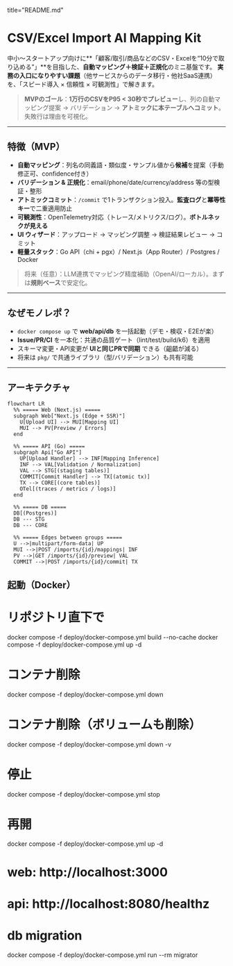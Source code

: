 title="README.md"
# CSV/Excel Import AI Mapping Kit

中小〜スタートアップ向けに**「顧客/取引/商品などのCSV・Excelを“10分で取り込める”」**を目指した、**自動マッピング＋検証＋正規化**のミニ基盤です。
**実務の入口になりやすい課題**（他サービスからのデータ移行・他社SaaS連携）を、「スピード導入 × 信頼性 × 可観測性」で解きます。

> **MVPのゴール**：**1万行のCSVをP95 < 30秒でプレビュー**し、列の自動マッピング提案 → バリデーション → **アトミックに本テーブルへコミット**。失敗行は理由を可視化。

---

## 特徴（MVP）
- **自動マッピング**：列名の同義語・類似度・サンプル値から**候補**を提案（手動修正可、confidence付き）
- **バリデーション & 正規化**：email/phone/date/currency/address 等の型検証・整形
- **アトミックコミット**：`/commit` で1トランザクション投入。**監査ログ**と**冪等性キー**で二重適用防止
- **可観測性**：OpenTelemetry対応（トレース/メトリクス/ログ）。**ボトルネックが見える**
- **UI ウィザード**：アップロード → マッピング調整 → 検証結果レビュー → コミット
- **軽量スタック**：Go API（chi + pgx）/ Next.js（App Router）/ Postgres / Docker

> 将来（任意）：LLM連携でマッピング精度補助（OpenAI/ローカル）。まずは**規則ベース**で安定化。

---

## なぜモノレポ？
- `docker compose up` で **web/api/db** を一括起動（デモ・検収・E2Eが楽）
- **Issue/PR/CI** を一本化：共通の品質ゲート（lint/test/build/k6）を適用
- スキーマ変更・API変更が **UIと同じPRで同期** できる（齟齬が減る）
- 将来は `pkg/` で共通ライブラリ（型/バリデーション）も共有可能

---

## アーキテクチャ

```mermaid
flowchart LR
  %% ===== Web (Next.js) =====
  subgraph Web["Next.js (Edge + SSR)"]
    U[Upload UI] --> MUI[Mapping UI]
    MUI --> PV[Preview / Errors]
  end

  %% ===== API (Go) =====
  subgraph Api["Go API"]
    UP[Upload Handler] --> INF[Mapping Inference]
    INF --> VAL[Validation / Normalization]
    VAL --> STG[(staging tables)]
    COMMIT[Commit Handler] --> TX[(atomic tx)]
    TX --> CORE[(core tables)]
    OTel[(traces / metrics / logs)]
  end

  %% ===== DB =====
  DB[(Postgres)]
  DB --- STG
  DB --- CORE

  %% ===== Edges between groups =====
  U -->|multipart/form-data| UP
  MUI -->|POST /imports/{id}/mappings| INF
  PV -->|GET /imports/{id}/preview| VAL
  COMMIT -->|POST /imports/{id}/commit| TX
```
## 起動（Docker）

# リポジトリ直下で
docker compose -f deploy/docker-compose.yml build --no-cache
docker compose -f deploy/docker-compose.yml up -d

# コンテナ削除
docker compose -f deploy/docker-compose.yml down

# コンテナ削除（ボリュームも削除）
docker compose -f deploy/docker-compose.yml down -v

# 停止
docker compose -f deploy/docker-compose.yml stop

# 再開
docker compose -f deploy/docker-compose.yml up -d

# web: http://localhost:3000
# api: http://localhost:8080/healthz

# db migration
docker compose -f deploy/docker-compose.yml run --rm migrator
